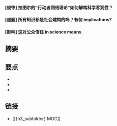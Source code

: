 #### [规律] 拉图尔的“行动者网络理论”如何解构科学客观性？


#### [谜题] 所有知识都是社会建构的吗？有何 implications?


#### [影响] 这对公众信任 in science means.


## 摘要


## 要点

- 
- 
- 

## 链接

- [[{h3_subfolder} MOC]]
